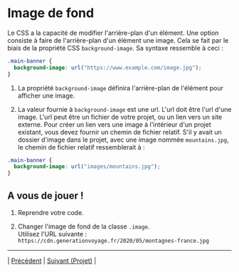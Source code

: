 # Image de fond

Le CSS a la capacité de modifier l'arrière-plan d'un élément. Une option consiste à faire de l'arrière-plan d'un élément une image.
Cela se fait par le biais de la propriété CSS `background-image`. 
Sa syntaxe ressemble à ceci :

```css
.main-banner {
  background-image: url("https://www.example.com/image.jpg");
}
```

1. La propriété `background-image` définira l'arrière-plan de l'élément pour afficher une image.

2. La valeur fournie à `background-image` est une url. L'url doit être l'url d'une image. L'url peut être un fichier de votre projet, ou un lien vers un site externe. Pour créer un lien vers une image à l'intérieur d'un projet existant, vous devez fournir un chemin de fichier relatif. S'il y avait un dossier d'image dans le projet, avec une image nommée `mountains.jpg`, le chemin de fichier relatif ressemblerait à :

```css
.main-banner {
  background-image: url("images/mountains.jpg");
}
```

## A vous de jouer !

1. Reprendre votre code.

2. Changer l'image de fond de la classe `.image`.  
   Utilisez l'URL suivante :
  `https://cdn.generationvoyage.fr/2020/05/montagnes-france.jpg`
___

| [Précédent](./7-opacite.md)       | [Suivant (Projet)](./portefolio-sean/explications.md)        |
